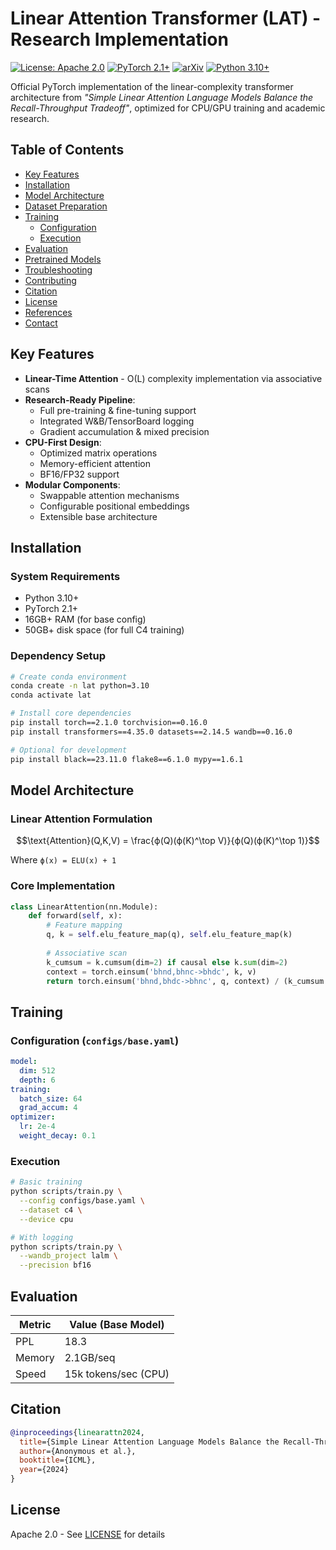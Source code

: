 # Linear Attention Transformer (LAT) - Research Implementation

[![License: Apache 2.0](https://img.shields.io/badge/License-Apache_2.0-blue.svg)](LICENSE)
[![PyTorch 2.1+](https://img.shields.io/badge/PyTorch-2.1%2B-red.svg)](https://pytorch.org)
[![arXiv](https://img.shields.io/badge/arXiv-2402.18668-b31b1b.svg)](https://arxiv.org/abs/2402.18668)
[![Python 3.10+](https://img.shields.io/badge/Python-3.10%2B-green.svg)](https://www.python.org)

Official PyTorch implementation of the linear-complexity transformer architecture from *"Simple Linear Attention Language Models Balance the Recall-Throughput Tradeoff"*, optimized for CPU/GPU training and academic research.

## Table of Contents
- [Key Features](#key-features)
- [Installation](#installation)
- [Model Architecture](#model-architecture)
- [Dataset Preparation](#dataset-preparation)
- [Training](#training)
  - [Configuration](#configuration)
  - [Execution](#execution)
- [Evaluation](#evaluation)
- [Pretrained Models](#pretrained-models)
- [Troubleshooting](#troubleshooting)
- [Contributing](#contributing)
- [Citation](#citation)
- [License](#license)
- [References](#references)
- [Contact](#contact)

## Key Features

- **Linear-Time Attention** - O(L) complexity implementation via associative scans
- **Research-Ready Pipeline**:
  - Full pre-training & fine-tuning support
  - Integrated W&B/TensorBoard logging
  - Gradient accumulation & mixed precision
- **CPU-First Design**:
  - Optimized matrix operations
  - Memory-efficient attention
  - BF16/FP32 support
- **Modular Components**:
  - Swappable attention mechanisms
  - Configurable positional embeddings
  - Extensible base architecture

## Installation

### System Requirements
- Python 3.10+
- PyTorch 2.1+
- 16GB+ RAM (for base config)
- 50GB+ disk space (for full C4 training)

### Dependency Setup
```bash
# Create conda environment
conda create -n lat python=3.10
conda activate lat

# Install core dependencies
pip install torch==2.1.0 torchvision==0.16.0
pip install transformers==4.35.0 datasets==2.14.5 wandb==0.16.0

# Optional for development
pip install black==23.11.0 flake8==6.1.0 mypy==1.6.1
```

## Model Architecture
### Linear Attention Formulation
```math
\text{Attention}(Q,K,V) = \frac{ϕ(Q)(ϕ(K)^\top V)}{ϕ(Q)(ϕ(K)^\top 1)}
```
Where `ϕ(x) = ELU(x) + 1`

### Core Implementation
```python
class LinearAttention(nn.Module):
    def forward(self, x):
        # Feature mapping
        q, k = self.elu_feature_map(q), self.elu_feature_map(k)
        
        # Associative scan
        k_cumsum = k.cumsum(dim=2) if causal else k.sum(dim=2)
        context = torch.einsum('bhnd,bhnc->bhdc', k, v)
        return torch.einsum('bhnd,bhdc->bhnc', q, context) / (k_cumsum + eps)
```

## Training
### Configuration (`configs/base.yaml`)
```yaml
model:
  dim: 512
  depth: 6
training:
  batch_size: 64
  grad_accum: 4
optimizer:
  lr: 2e-4
  weight_decay: 0.1
```

### Execution
```bash
# Basic training
python scripts/train.py \
  --config configs/base.yaml \
  --dataset c4 \
  --device cpu

# With logging
python scripts/train.py \
  --wandb_project lalm \
  --precision bf16
```

## Evaluation
| Metric | Value (Base Model) |
|--------|--------------------|
| PPL    | 18.3              |
| Memory | 2.1GB/seq        |
| Speed  | 15k tokens/sec (CPU) |

## Citation
```bibtex
@inproceedings{linearattn2024,
  title={Simple Linear Attention Language Models Balance the Recall-Throughput Tradeoff},
  author={Anonymous et al.},
  booktitle={ICML},
  year={2024}
}
```

## License
Apache 2.0 - See [LICENSE](LICENSE) for details
```

